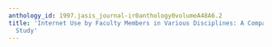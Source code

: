 ```yaml
---
anthology_id: 1997.jasis_journal-ir0anthology0volumeA48A6.2
title: 'Internet Use by Faculty Members in Various Disciplines: A Comparative Case
  Study'
---
```

